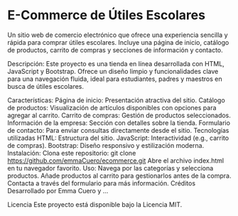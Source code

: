 # E-Commerce de Útiles Escolares
Un sitio web de comercio electrónico que ofrece una experiencia sencilla y rápida para comprar útiles escolares. 
Incluye una página de inicio, catálogo de productos, carrito de compras y secciones de información y contacto.

Descripción:
Este proyecto es una tienda en línea desarrollada con HTML, JavaScript y Bootstrap. 
Ofrece un diseño limpio y funcionalidades clave para una navegación fluida, ideal para estudiantes, padres y maestros en busca de útiles escolares.

Características:
Página de inicio: Presentación atractiva del sitio.
Catálogo de productos: Visualización de artículos disponibles con opciones para agregar al carrito.
Carrito de compras: Gestión de productos seleccionados.
Información de la empresa: Sección con detalles sobre la tienda.
Formulario de contacto: Para enviar consultas directamente desde el sitio.
Tecnologías utilizadas
HTML: Estructura del sitio.
JavaScript: Interactividad (e.g., carrito de compras).
Bootstrap: Diseño responsivo y estilización moderna.
Instalación:
Clona este repositorio:
git clone https://github.com/emmaCuero/ecommerce.git
Abre el archivo index.html en tu navegador favorito.
Uso:
Navega por las categorías y selecciona productos.
Añade productos al carrito para gestionarlos antes de la compra.
Contacta a través del formulario para más información.
Créditos
Desarrollado por Emma Cuero y ...

Licencia
Este proyecto está disponible bajo la Licencia MIT.
